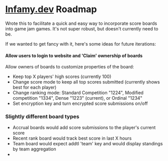 # [Infamy.dev](https://www.infamy.dev) Roadmap
Wrote this to facilitate a quick and easy way to incorporate score boards into game jam games. It's not super robust, but doesn't currently need to be.

If we wanted to get fancy with it, here's some ideas for future iterations:

#### Allow users to login to website and 'Claim' ownership of boards
Allow owners of boards to customize properties of the board:
- Keep top X players' high scores (currently 100)
- Change score mode to keep all top scores submitted (currently shows best for each player)
- Change ranking mode: Standard Competition "1224", Modified competition "1334", Dense "1223" (current), or Ordinal "1234"
- Set encryption key and turn encrypted score submissions on/off


### Slightly different board types
- Accrual boards would add score submissions to the player's current score
- Recent rank board would track best score in last X hours
- Team board would expect addtl 'team' key and would display standings by team aggregation
- 